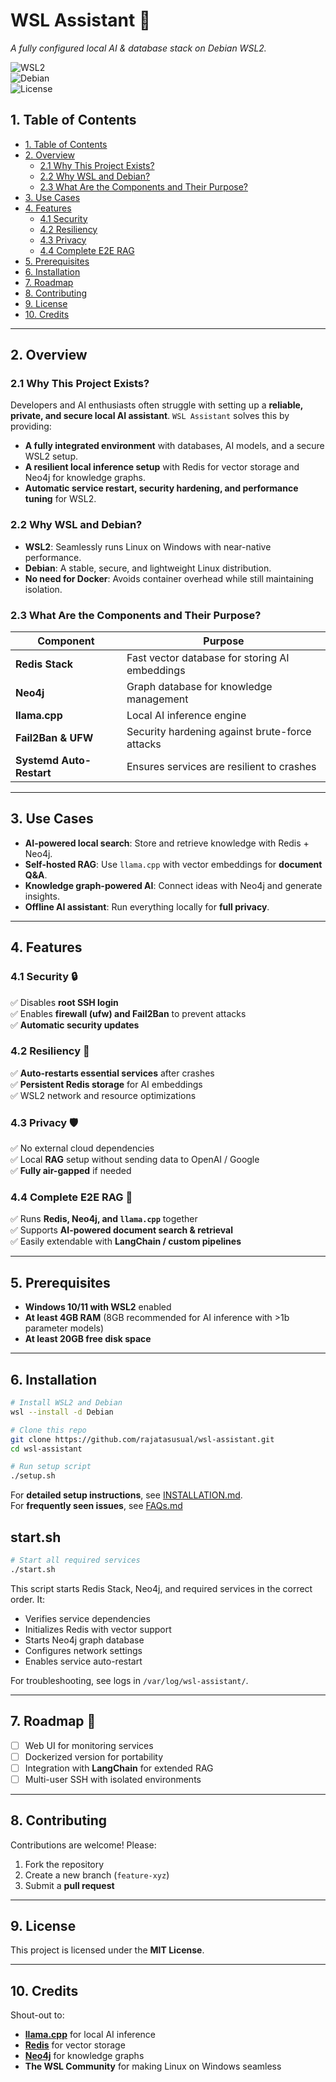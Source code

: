 # WSL Assistant 🚀  
*A fully configured local AI & database stack on Debian WSL2.*  

![WSL2](https://img.shields.io/badge/WSL2-Supported-blue)  
![Debian](https://img.shields.io/badge/Debian-Supported-blue)  
![License](https://img.shields.io/badge/License-MIT-green)  


## **1. Table of Contents**
- [1. Table of Contents](#1-table-of-contents)
- [2. Overview](#2-overview)
    - [2.1 Why This Project Exists?](#21-why-this-project-exists)
    - [2.2 Why WSL and Debian?](#22-why-wsl-and-debian)
    - [2.3 What Are the Components and Their Purpose?](#23-what-are-the-components-and-their-purpose)
- [3. Use Cases](#3-use-cases)
- [4. Features](#4-features)
    - [4.1 Security](#41-security)
    - [4.2 Resiliency](#42-resiliency)
    - [4.3 Privacy](#43-privacy)
    - [4.4 Complete E2E RAG](#44-complete-e2e-rag)
- [5. Prerequisites](#5-prerequisites)
- [6. Installation](#6-quickstart-reference)
- [7. Roadmap](#7-roadmap)
- [8. Contributing](#8-contributing)
- [9. License](#9-license)
- [10. Credits](#10-credits)

---

## **2. Overview**  

### **2.1 Why This Project Exists?**  
Developers and AI enthusiasts often struggle with setting up a **reliable, private, and secure local AI assistant**. `WSL Assistant` solves this by providing:  
- **A fully integrated environment** with databases, AI models, and a secure WSL2 setup.  
- **A resilient local inference setup** with Redis for vector storage and Neo4j for knowledge graphs.  
- **Automatic service restart, security hardening, and performance tuning** for WSL2.  

### **2.2 Why WSL and Debian?**  
- **WSL2**: Seamlessly runs Linux on Windows with near-native performance.  
- **Debian**: A stable, secure, and lightweight Linux distribution.  
- **No need for Docker**: Avoids container overhead while still maintaining isolation.  

### **2.3 What Are the Components and Their Purpose?**  
| Component      | Purpose |
|---------------|---------|
| **Redis Stack**  | Fast vector database for storing AI embeddings |
| **Neo4j**       | Graph database for knowledge management |
| **llama.cpp**   | Local AI inference engine |
| **Fail2Ban & UFW** | Security hardening against brute-force attacks |
| **Systemd Auto-Restart** | Ensures services are resilient to crashes |

---

## **3. Use Cases**  
- **AI-powered local search**: Store and retrieve knowledge with Redis + Neo4j.  
- **Self-hosted RAG**: Use `llama.cpp` with vector embeddings for **document Q&A**.  
- **Knowledge graph-powered AI**: Connect ideas with Neo4j and generate insights.  
- **Offline AI assistant**: Run everything locally for **full privacy**.  

---

## **4. Features**  

### **4.1 Security** 🔒  
✅ Disables **root SSH login**  
✅ Enables **firewall (ufw) and Fail2Ban** to prevent attacks  
✅ **Automatic security updates**  

### **4.2 Resiliency** 🔄  
✅ **Auto-restarts essential services** after crashes  
✅ **Persistent Redis storage** for AI embeddings  
✅ WSL2 network and resource optimizations  

### **4.3 Privacy** 🛡️  
✅ No external cloud dependencies  
✅ Local **RAG** setup without sending data to OpenAI / Google  
✅ **Fully air-gapped** if needed  

### **4.4 Complete E2E RAG** 🤖  
✅ Runs **Redis, Neo4j, and `llama.cpp`** together  
✅ Supports **AI-powered document search & retrieval**  
✅ Easily extendable with **LangChain / custom pipelines**  

---

## **5. Prerequisites**  
- **Windows 10/11 with WSL2** enabled  
- **At least 4GB RAM** (8GB recommended for AI inference with >1b parameter models)  
- **At least 20GB free disk space**  

---

## **6. Installation**  

```sh
# Install WSL2 and Debian
wsl --install -d Debian

# Clone this repo
git clone https://github.com/rajatasusual/wsl-assistant.git
cd wsl-assistant

# Run setup script
./setup.sh
```

For **detailed setup instructions**, see [INSTALLATION.md](INSTALLATION.md).  
For **frequently seen issues**, see [FAQs.md](FAQs.md)

## **start.sh**  

```sh
# Start all required services
./start.sh
```

This script starts Redis Stack, Neo4j, and required services in the correct order. It:
- Verifies service dependencies
- Initializes Redis with vector support
- Starts Neo4j graph database
- Configures network settings
- Enables service auto-restart

For troubleshooting, see logs in `/var/log/wsl-assistant/`.

---

## **7. Roadmap** 🚀  
- [ ] Web UI for monitoring services  
- [ ] Dockerized version for portability  
- [ ] Integration with **LangChain** for extended RAG  
- [ ] Multi-user SSH with isolated environments  

---

## **8. Contributing**  
Contributions are welcome! Please:  
1. Fork the repository  
2. Create a new branch (`feature-xyz`)  
3. Submit a **pull request**  

---

## **9. License**  
This project is licensed under the **MIT License**.  

---

## **10. Credits**  
Shout-out to:  
- **[llama.cpp](https://github.com/ggml-org/llama.cpp)** for local AI inference  
- **[Redis](https://redis.io/)** for vector storage  
- **[Neo4j](https://neo4j.com/)** for knowledge graphs  
- **The WSL Community** for making Linux on Windows seamless  
